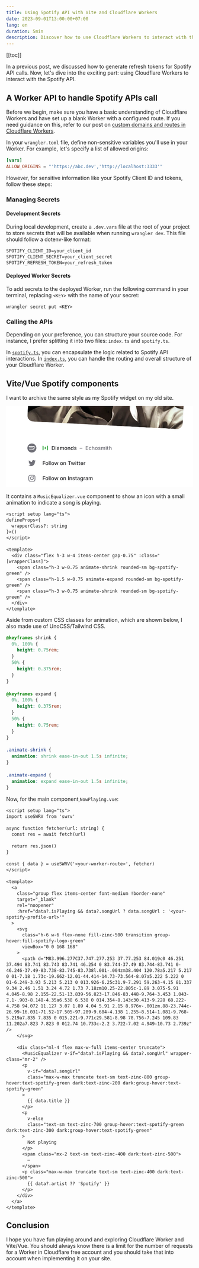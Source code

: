 ```yaml
---
title: Using Spotify API with Vite and Cloudflare Workers
date: 2023-09-01T13:00:00+07:00
lang: en
duration: 5min
description: Discover how to use Cloudflare Workers to interact with the Spotify API and display your current playing song on your website. Explore how to use Vite and Vue to create a Spotify widget with animation and style.
---
```


[[toc]]

In a previous post, we discussed how to generate refresh tokens for Spotify API calls. Now, let's dive into the exciting part: using Cloudflare Workers to interact with the Spotify API.

## A Worker API to handle Spotify APIs call

Before we begin, make sure you have a basic understanding of Cloudflare Workers and have set up a blank Worker with a configured route. If you need guidance on this, refer to our post on [custom domains and routes in Cloudflare Workers](/posts/custom-domains-and-routes-in-cloudflare-workers).

In your `wrangler.toml` file, define non-sensitive variables you'll use in your Worker. For example, let's specify a list of allowed origins:

```toml
[vars]
ALLOW_ORIGINS = "'https://abc.dev','http://localhost:3333'"
```

However, for sensitive information like your Spotify Client ID and tokens, follow these steps:

### Managing Secrets

#### Development Secrets

During local development, create a `.dev.vars` file at the root of your project to store secrets that will be available when running `wrangler dev`. This file should follow a dotenv-like format:

```
SPOTIFY_CLIENT_ID=your_client_id
SPOTIFY_CLIENT_SECRET=your_client_secret
SPOTIFY_REFRESH_TOKEN=your_refresh_token
```

#### Deployed Worker Secrets

To add secrets to the deployed Worker, run the following command in your terminal, replacing `<KEY>` with the name of your secret:

```shell
wrangler secret put <KEY>
```

### Calling the APIs

Depending on your preference, you can structure your source code. For instance, I prefer splitting it into two files: `index.ts` and `spotify.ts`.

In [`spotify.ts`](https://github.com/vinhphm/spotify-worker/blob/main/src/spotify.ts), you can encapsulate the logic related to Spotify API interactions. In [`index.ts`](https://github.com/vinhphm/spotify-worker/blob/main/src/index.ts), you can handle the routing and overall structure of your Cloudflare Worker.

## Vite/Vue Spotify components

I want to archive the same style as my Spotify widget on my old site.

<img src="/images/2023/spotify-current-playing.png" alt="Spotify current playing" rounded-lg>

It contains a `MusicEqualizer.vue` component to show an icon with a small animation to indicate a song is playing.

```vue
<script setup lang="ts">
defineProps<{
  wrapperClass?: string
}>()
</script>

<template>
  <div class="flex h-3 w-4 items-center gap-0.75" :class="[wrapperClass]">
    <span class="h-3 w-0.75 animate-shrink rounded-sm bg-spotify-green" />
    <span class="h-1.5 w-0.75 animate-expand rounded-sm bg-spotify-green" />
    <span class="h-3 w-0.75 animate-shrink rounded-sm bg-spotify-green" />
  </div>
</template>
```

Aside from custom CSS classes for animation, which are shown below, I also made use of UnoCSS/Tailwind CSS.

```css
@keyframes shrink {
  0%, 100% {
    height: 0.75rem;
  }
  50% {
    height: 0.375rem;
  }
}

@keyframes expand {
  0%, 100% {
    height: 0.375rem;
  }
  50% {
    height: 0.75rem;
  }
}

.animate-shrink {
  animation: shrink ease-in-out 1.5s infinite;
}

.animate-expand {
  animation: expand ease-in-out 1.5s infinite;
}
```

Now, for the main component,`NowPlaying.vue`:

```vue
<script setup lang="ts">
import useSWRV from 'swrv'

async function fetcher(url: string) {
  const res = await fetch(url)

  return res.json()
}

const { data } = useSWRV('<your-worker-route>', fetcher)
</script>

<template>
  <a
    class="group flex items-center font-medium !border-none"
    target="_blank"
    rel="noopener"
    :href="data?.isPlaying && data?.songUrl ? data.songUrl : '<your-spotify-profile-url>'"
  >
    <svg
      class="h-6 w-6 flex-none fill-zinc-500 transition group-hover:fill-spotify-logo-green"
      viewBox="0 0 168 168"
    >
      <path d="M83.996.277C37.747.277.253 37.77.253 84.019c0 46.251 37.494 83.741 83.743 83.741 46.254 0 83.744-37.49 83.744-83.741 0-46.246-37.49-83.738-83.745-83.738l.001-.004zm38.404 120.78a5.217 5.217 0 01-7.18 1.73c-19.662-12.01-44.414-14.73-73.564-8.07a5.222 5.222 0 01-6.249-3.93 5.213 5.213 0 013.926-6.25c31.9-7.291 59.263-4.15 81.337 9.34 2.46 1.51 3.24 4.72 1.73 7.18zm10.25-22.805c-1.89 3.075-5.91 4.045-8.98 2.155-22.51-13.839-56.823-17.846-83.448-9.764-3.453 1.043-7.1-.903-8.148-4.35a6.538 6.538 0 014.354-8.143c30.413-9.228 68.222-4.758 94.072 11.127 3.07 1.89 4.04 5.91 2.15 8.976v-.001zm.88-23.744c-26.99-16.031-71.52-17.505-97.289-9.684-4.138 1.255-8.514-1.081-9.768-5.219a7.835 7.835 0 015.221-9.771c29.581-8.98 78.756-7.245 109.83 11.202a7.823 7.823 0 012.74 10.733c-2.2 3.722-7.02 4.949-10.73 2.739z" />
    </svg>

    <div class="ml-4 flex max-w-full items-center truncate">
      <MusicEqualizer v-if="data?.isPlaying && data?.songUrl" wrapper-class="mr-2" />
      <p
        v-if="data?.songUrl"
        class="max-w-max truncate text-sm text-zinc-800 group-hover:text-spotify-green dark:text-zinc-200 dark:group-hover:text-spotify-green"
      >
        {{ data.title }}
      </p>
      <p
        v-else
        class="text-sm text-zinc-700 group-hover:text-spotify-green dark:text-zinc-300 dark:group-hover:text-spotify-green"
      >
        Not playing
      </p>
      <span class="mx-2 text-sm text-zinc-400 dark:text-zinc-500">
        –
      </span>
      <p class="max-w-max truncate text-sm text-zinc-400 dark:text-zinc-500">
        {{ data?.artist ?? 'Spotify' }}
      </p>
    </div>
  </a>
</template>
```

## Conclusion

I hope you have fun playing around and exploring Cloudflare Worker and Vite/Vue. You should always know there is a limit for the number of requests for a Worker in Cloudflare free account and you should take that into account when implementing it on your site.
